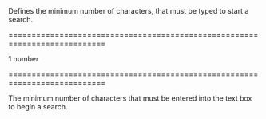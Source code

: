 <!--**
/*-------------------------------------------
    Auto-generated file. Do not modify.
-------------------------------------------

**-->
<!--d-->Defines the minimum number of characters, that must be typed to start a search.<!--/d-->
===========================================================================
<!--default-->1<!--/default-->
<!--type-->number<!--/type-->
===========================================================================

<!--shortDescription-->
The minimum number of characters that must be entered into the text box to begin a search.
<!--/shortDescription-->

<!--fullDescription-->

<!--/fullDescription-->
